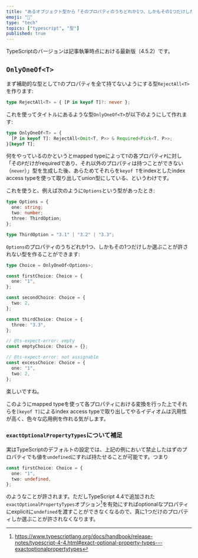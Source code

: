 ```yaml
---
title: "あるオブジェクト型から「そのプロパティのうちどれか1つ、しかもその1つだけしか持てない型」を作る"
emoji: "🤏"
type: "tech"
topics: ["typescript", "型"]
published: true
---
```


TypeScriptのバージョンは記事執筆時点における最新版（4.5.2）です。

## `OnlyOneOf<T>`

まず補助的な型として`T`のプロパティを全て持てないようにする型`RejectAll<T>`を作ります:

```ts
type RejectAll<T> = { [P in keyof T]?: never };
```

これを使ってタイトルにあるような型`OnlyOneOf<T>`が以下のようにして作れます:

```ts
type OnlyOneOf<T> = {
  [P in keyof T]: RejectAll<Omit<T, P>> & Required<Pick<T, P>>;
}[keyof T];
```

何をやっているのかというとmapped typeによって`T`の各プロパティ`P`に対し「その`P`だけがrequiredであり、それ以外のプロパティは持つことができない（`never`）」型を生成した後、あらためてそれらを`keyof T`をindexとしたindex access typeを使って取り出してunion型にしている、というわけです。

これを使うと、例えば次のように`Options`という型があったとき:

```ts
type Options = {
  one: string;
  two: number;
  three: ThirdOption;
};

type ThirdOption = "3.1" | "3.2" | "3.3";
```

`Options`のプロパティのうちどれか1つ、しかもその1つだけしか選ぶことが許されない型を作ることができます:

```ts
type Choice = OnlyOneOf<Options>;

const firstChoice: Choice = {
  one: "1",
};

const secondChoice: Choice = {
  two: 2,
};

const thirdChoice: Choice = {
  three: "3.3",
};

// @ts-expect-error: empty
const emptyChoice: Choice = {};

// @ts-expect-error: not assignable
const excessChoice: Choice = {
  one: "1",
  two: 2,
};
```

楽しいですね。

このようにmapped typeを使って各プロパティにおける変換を行った上でそれらを`[keyof T]`によるindex access typeで取り出してやるイディオムは汎用性が高く、色々な応用例を作れる気がします。

### `exactOptionalPropertyTypes`について補足

実はTypeScriptのデフォルトの設定では、上記の例において禁止したはずのプロパティでも値を`undefined`にすれば持たせることが可能です。つまり

```ts
const firstChoice: Choice = {
  one: "1",
  two: undefined,
};
```

のようなことが許されます。ただしTypeScript 4.4で追加された`exactOptionalPropertyTypes`オプション[^exactOptionalPropertyTypes]を有効にすればoptionalなプロパティにexplicitに`undefined`を渡すことができなくなるので、真に1つだけのプロパティしか選ぶことが許されなくなります。

[^exactOptionalPropertyTypes]: https://www.typescriptlang.org/docs/handbook/release-notes/typescript-4-4.html#exact-optional-property-types---exactoptionalpropertytypes